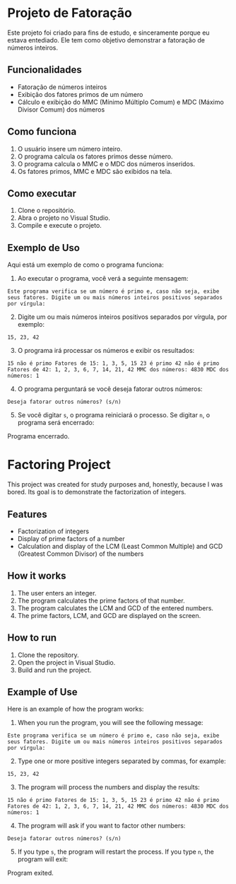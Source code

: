 
# Projeto de Fatoração

Este projeto foi criado para fins de estudo, e sinceramente porque eu estava entediado. 
Ele tem como objetivo demonstrar a fatoração de números inteiros.

## Funcionalidades

- Fatoração de números inteiros
- Exibição dos fatores primos de um número
- Cálculo e exibição do MMC (Mínimo Múltiplo Comum) e MDC (Máximo Divisor Comum) dos números

## Como funciona

1. O usuário insere um número inteiro.
2. O programa calcula os fatores primos desse número.
3. O programa calcula o MMC e o MDC dos números inseridos.
4. Os fatores primos, MMC e MDC são exibidos na tela.

## Como executar

1. Clone o repositório.
2. Abra o projeto no Visual Studio.
3. Compile e execute o projeto.

## Exemplo de Uso

Aqui está um exemplo de como o programa funciona:

1. Ao executar o programa, você verá a seguinte mensagem:

`Este programa verifica se um número é primo e, caso não seja, exibe seus fatores. Digite um ou mais números inteiros positivos separados por vírgula:`

2. Digite um ou mais números inteiros positivos separados por vírgula, por exemplo:

`15, 23, 42`

3. O programa irá processar os números e exibir os resultados:

`15 não é primo
Fatores de 15: 1, 3, 5, 15
23 é primo
42 não é primo
Fatores de 42: 1, 2, 3, 6, 7, 14, 21, 42
MMC dos números: 4830
MDC dos números: 1`

4. O programa perguntará se você deseja fatorar outros números:

`Deseja fatorar outros números? (s/n)`

5. Se você digitar `s`, o programa reiniciará o processo. Se digitar `n`, o programa será encerrado:
 
Programa encerrado.


# Factoring Project

This project was created for study purposes and, honestly, because I was bored. 
Its goal is to demonstrate the factorization of integers.

## Features

- Factorization of integers
- Display of prime factors of a number
- Calculation and display of the LCM (Least Common Multiple) and GCD (Greatest Common Divisor) of the numbers

## How it works

1. The user enters an integer.
2. The program calculates the prime factors of that number.
3. The program calculates the LCM and GCD of the entered numbers.
4. The prime factors, LCM, and GCD are displayed on the screen.

## How to run

1. Clone the repository.
2. Open the project in Visual Studio.
3. Build and run the project.

## Example of Use

Here is an example of how the program works:

1. When you run the program, you will see the following message:

`Este programa verifica se um número é primo e, caso não seja, exibe seus fatores. Digite um ou mais números inteiros positivos separados por vírgula:`

2. Type one or more positive integers separated by commas, for example:

`15, 23, 42`

3. The program will process the numbers and display the results:

`15 não é primo
Fatores de 15: 1, 3, 5, 15
23 é primo
42 não é primo
Fatores de 42: 1, 2, 3, 6, 7, 14, 21, 42
MMC dos números: 4830
MDC dos números: 1`

4. The program will ask if you want to factor other numbers:

`Deseja fatorar outros números? (s/n)`

5. If you type `s`, the program will restart the process. If you type `n`, the program will exit:

Program exited.
